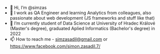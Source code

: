 - 👋 Hi, I’m @simzas
- 👀 I work as QA Engineer and learning Analytics from colleagues, also passionate about web development (JS frameworks and stuff like that)
- 🌱 I’m currently student of Data Science at University of Hradec Králové (Master's degree), graduated Aplied Informatics (Bachelor's degree) in 2022
- 📫 How to reach me - simzasadil@gmail.com or https://www.facebook.com/simon.zasadil.7/
